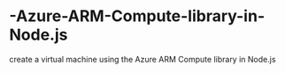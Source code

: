 # -Azure-ARM-Compute-library-in-Node.js
create a virtual machine using the Azure ARM Compute library in Node.js
